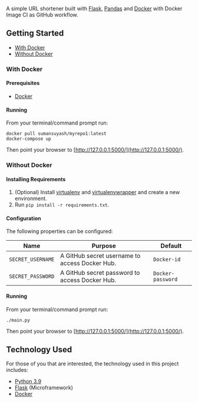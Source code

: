 
A simple URL shortener built with [Flask](http://flask.pocoo.org/), [Pandas](https://pandas.pydata.org/) and [Docker](https://www.docker.com/) with Docker Image CI as GitHub workflow.

## Getting Started

* [With Docker](#with-docker)
* [Without Docker](#without-docker)

### With Docker

#### Prerequisites

* [Docker](https://www.docker.com/)

#### Running

From your terminal/command prompt run:

```
docker pull sumansuyash/myrepo1:latest
docker-compose up
```

Then point your browser to [http://127.0.0.1:5000/](http://127.0.0.1:5000/).

### Without Docker

#### Installing Requirements

1. (Optional) Install [virtualenv](https://pypi.org/project/virtualenv/) and
[virtualenvwrapper](https://virtualenvwrapper.readthedocs.io/en/latest/) and create a new environment.
2. Run `pip install -r requirements.txt`.

#### Configuration

The following properties can be configured:

| Name                    | Purpose                                                          | Default              |
| ----------------------- | ---------------------------------------------------------------- | -------------------- |
| `SECRET_USERNAME`       | A GitHub secret username to access Docker Hub.                   | `Docker-id`          |
| `SECRET_PASSWORD`       | A GitHub secret password to access Docker Hub.                   | `Docker-password`    |

#### Running

From your terminal/command prompt run:

```
./main.py
```

Then point your browser to [http://127.0.0.1:5000/](http://127.0.0.1:5000/).

## Technology Used

For those of you that are interested, the technology used in this project includes:

* [Python 3.9](https://www.python.org/downloads/release/python-390/)
* [Flask](http://flask.pocoo.org/) (Microframework)
* [Docker](https://www.docker.com/)
